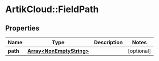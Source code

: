 # ArtikCloud::FieldPath

## Properties
Name | Type | Description | Notes
------------ | ------------- | ------------- | -------------
**path** | [**Array&lt;NonEmptyString&gt;**](NonEmptyString.md) |  | [optional] 


